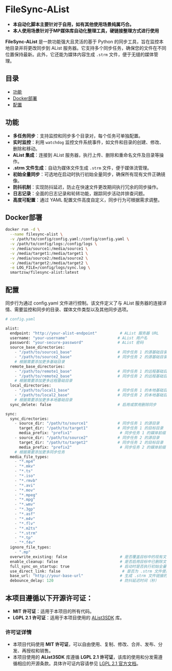 # FileSync-AList

- **本自动化脚本主要针对于自用，如有其他使用场景纯属巧合。**
- **本人使用场景针对于MP媒体库自动化整理工具，硬链接整理方式进行使用**

**FileSync-AList** 是一款功能强大且灵活的基于 Python 的同步工具，旨在监控本地目录并将更改同步到 AList 服务器。它支持多个同步任务，确保您的文件在不同位置保持最新。此外，它还能为媒体内容生成 `.strm` 文件，便于无缝的媒体管理。


## 目录

- [功能](#功能)
- [Docker部署](#Docker部署)
- [配置](#配置)

## 功能

- **多任务同步**：支持监控和同步多个目录对，每个任务可单独配置。
- **实时监控**：利用 `watchdog` 监控文件系统事件，如文件和目录的创建、修改、删除和移动。
- **AList 集成**：连接到 AList 服务器，执行上传、删除和重命名文件及目录等操作。
- **.strm 文件生成**：自动为媒体文件生成 `.strm` 文件，便于媒体流管理。
- **初始全量同步**：可选地在启动时执行初始全量同步，确保所有现有文件正确镜像。
- **防抖机制**：实现防抖延迟，防止在快速文件更改期间执行冗余的同步操作。
- **日志记录**：全面的日志记录和轮转功能，跟踪同步活动并排查问题。
- **高度可配置**：通过 YAML 配置文件高度自定义，同步行为可根据需求调整。

## Docker部署
```bash
docker run -d \
  --name filesync-alist \
  -v /path/to/config/config.yaml:/config/config.yaml \
  -v /path/to/config/logs:/config/logs \
  -v /media/source1:/media/source1 \
  -v /media/target1:/media/target1 \
  -v /media/source2:/media/source2 \
  -v /media/target2:/media/target2 \
  -e LOG_FILE=/config/logs/sync.log \
  smartzsw/filesync-alist:latest
```
## 配置
同步行为通过 config.yaml 文件进行控制。该文件定义了与 AList 服务器的连接详情、需要监控和同步的目录、媒体文件类型以及其他同步选项。
```python
# config.yaml

alist:
  endpoint: "http://your-alist-endpoint"          # AList 服务器 URL
  username: "your-username"                      # AList 用户名
  password: "your-secure-password"               # AList 密码
  source_base_directories:
    - "/path/to/source1_base"                    # 同步任务 1 的源基础目录
    - "/path/to/source2_base"                    # 同步任务 2 的源基础目录
    # 根据需要添加更多基础目录
  remote_base_directories:
    - "/path/to/remote1_base"                    # 同步任务 1 的远程基础目录
    - "/path/to/remote2_base"                    # 同步任务 2 的远程基础目录
    # 根据需要添加更多远程基础目录
  local_directories:
    - "/path/to/local1_base"                     # 同步任务 1 的本地基础目录
    - "/path/to/local2_base"                     # 同步任务 2 的本地基础目录
    # 根据需要添加更多本地基础目录
  sync_delete: false                             # 启用或禁用删除同步

sync:
  sync_directories:
    - source_dir: "/path/to/source1"             # 同步任务 1 的源目录
      target_dir: "/path/to/target1"             # 同步任务 1 的目标目录
      media_prefix: "prefix1"                     # 同步任务 1 的媒体前缀
    - source_dir: "/path/to/source2"             # 同步任务 2 的源目录
      target_dir: "/path/to/target2"             # 同步任务 2 的目标目录
      media_prefix: "prefix2"                     # 同步任务 2 的媒体前缀
    # 根据需要添加更多同步任务
  media_file_types:
    - "*.mp4"
    - "*.mkv"
    - "*.ts"
    - "*.iso"
    - "*.rmvb"
    - "*.avi"
    - "*.mov"
    - "*.mpeg"
    - "*.mpg"
    - "*.wmv"
    - "*.3gp"
    - "*.asf"
    - "*.m4v"
    - "*.flv"
    - "*.m2ts"
    - "*.strm"
    - "*.tp"
    - "*.f4v"
  ignore_file_types:
    - ".mp"
  overwrite_existing: false                       # 是否覆盖目标中的现有文件
  enable_cleanup: false                           # 是否启用目标中已删除文件的清理
  full_sync_on_startup: true                      # 启动时是否执行初始全量同步
  use_direct_link: false                           # 是否为 .strm 文件使用直接链接
  base_url: "http://your-base-url"                # 生成 .strm 文件链接的基础 URL
  debounce_delay: 120                             # 防抖延迟时间（秒）
```

## 本项目遵循以下开源许可证：

- **MIT 许可证**：适用于本项目的所有代码。
- **LGPL 2.1 许可证**：适用于本项目使用的 [AList3SDK](https://github.com/moyanj/AList3SDK) 库。

### 许可证详情

- 本项目代码使用 **MIT 许可证**，可以自由使用、复制、修改、合并、发布、分发、再授权和销售。
- 本项目使用的 **AList3SDK** 库遵循 **LGPL 2.1 许可证**，该库的使用和分发需遵循相应的开源条款。具体许可证内容请参见 [LGPL 2.1 官方文档](https://www.gnu.org/licenses/lgpl-2.1.html)。
